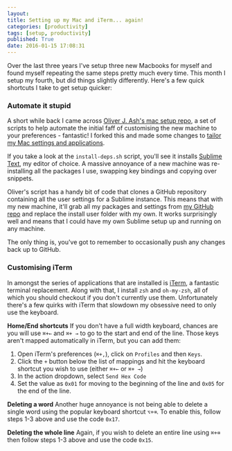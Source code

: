 ```yaml
---
layout:
title: Setting up my Mac and iTerm... again!
categories: [productivity]
tags: [setup, productivity]
published: True
date: 2016-01-15 17:08:31
---
```


Over the last three years I've setup three new Macbooks for myself and found myself repeating the same steps pretty much every time. This month I setup my fourth, but did things slightly differently. Here's a few quick shortcuts I take to get setup quicker:

### Automate it stupid

A short while back I came across [Oliver J. Ash's mac setup repo](ollies-twitter), a set of scripts to help automate the initial faff of customising the new machine to your preferences - fantastic! I forked this and made some changes to [tailor my Mac settings and applications](my-setup-repo).

If you take a look at the `install-deps.sh` script, you'll see it installs [Sublime Text](sublime), my editor of choice. A massive annoyance of a new machine was re-installing all the packages I use, swapping key bindings and copying over snippets.

Oliver's script has a handy bit of code that clones a GitHub repository containing all the user settings for a Sublime instance. This means that with my new machine, it'll grab all my packages and settings from [my GitHub repo](sublime-settings-repo) and replace the install user folder with my own. It works surprisingly well and means that I could have my own Sublime setup up and running on any machine.

The only thing is, you've got to remember to occasionally push any changes back up to GitHub.

### Customising iTerm

In amongst the series of applications that are installed is [iTerm](iterm), a fantastic terminal replacement. Along with that, I install `zsh` and `oh-my-zsh`, all of which you should checkout if you don't currently use them. Unfortunately there's a few quirks with iTerm that slowdown my obsessive need to only use the keyboard.

**Home/End shortcuts**
If you don't have a full width keyboard, chances are you will use `⌘+←` and `⌘+ →` to go to the start and end of the line. Those keys aren't mapped automatically in iTerm, but you can add them:

1. Open iTerm's preferences (`⌘+,`), click on `Profiles` and then `Keys`.
2. Click the `+` button below the list of mappings and hit the keyboard shortcut you wish to use (either `⌘+←` or `⌘+ →`)
3. In the action dropdown, select `Send Hex Code`
4. Set the value as `0x01` for moving to the beginning of the line and `0x05` for the end of the line.

**Deleting a word**
Another huge annoyance is not being able to delete a single word using the popular keyboard shortcut `⌥+⌫`. To enable this, follow steps 1-3 above and use the code `0x17`.

**Deleting the whole line**
Again, if you wish to delete an entire line using `⌘+⌫` then follow steps 1-3 above and use the code `0x15`.

[ollies-twitter]: https://twitter.com/OliverJAsh
[my-setup-repo]: https://github.com/hollandben/mac-setup
[sublime]: http://www.sublimetext.com/3

[sublime-settings-repo]: https://github.com/hollandben/sublime-settings
[iterm]: https://www.iterm2.com/
